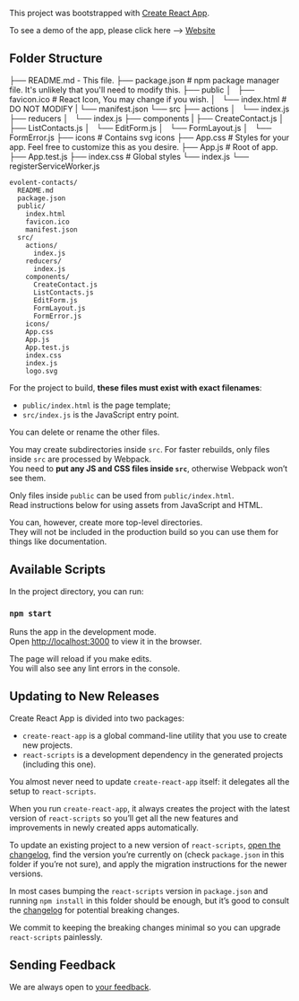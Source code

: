 This project was bootstrapped with [Create React App](https://github.com/facebookincubator/create-react-app).

To see a demo of the app, please click here --> [Website](https://evolent-contacts.herokuapp.com/)

## Folder Structure

├── README.md - This file.
├── package.json # npm package manager file. It's unlikely that you'll need to modify this.
├── public
│   ├── favicon.ico # React Icon, You may change if you wish.
│   └── index.html # DO NOT MODIFY
|   └── manifest.json
└── src
    ├── actions
    │   └── index.js
    ├── reducers
    │   └── index.js
    ├── components
    |   ├── CreateContact.js
    │   ├── ListContacts.js
    │   └── EditForm.js
    │   └── FormLayout.js
    │   └── FormError.js
    ├── icons # Contains svg icons
    ├── App.css # Styles for your app. Feel free to customize this as you desire.
    ├── App.js # Root of app.
    ├── App.test.js
    ├── index.css # Global styles
    └── index.js
    └── registerServiceWorker.js
```
evolent-contacts/
  README.md
  package.json
  public/
    index.html
    favicon.ico
    manifest.json
  src/
    actions/
      index.js
    reducers/
      index.js
    components/
      CreateContact.js
      ListContacts.js
      EditForm.js
      FormLayout.js
      FormError.js
    icons/
    App.css
    App.js
    App.test.js
    index.css
    index.js
    logo.svg
```

For the project to build, **these files must exist with exact filenames**:

* `public/index.html` is the page template;
* `src/index.js` is the JavaScript entry point.

You can delete or rename the other files.

You may create subdirectories inside `src`. For faster rebuilds, only files inside `src` are processed by Webpack.<br>
You need to **put any JS and CSS files inside `src`**, otherwise Webpack won’t see them.

Only files inside `public` can be used from `public/index.html`.<br>
Read instructions below for using assets from JavaScript and HTML.

You can, however, create more top-level directories.<br>
They will not be included in the production build so you can use them for things like documentation.

## Available Scripts

In the project directory, you can run:

### `npm start`

Runs the app in the development mode.<br>
Open [http://localhost:3000](http://localhost:3000) to view it in the browser.

The page will reload if you make edits.<br>
You will also see any lint errors in the console.


## Updating to New Releases

Create React App is divided into two packages:

* `create-react-app` is a global command-line utility that you use to create new projects.
* `react-scripts` is a development dependency in the generated projects (including this one).

You almost never need to update `create-react-app` itself: it delegates all the setup to `react-scripts`.

When you run `create-react-app`, it always creates the project with the latest version of `react-scripts` so you’ll get all the new features and improvements in newly created apps automatically.

To update an existing project to a new version of `react-scripts`, [open the changelog](https://github.com/facebookincubator/create-react-app/blob/master/CHANGELOG.md), find the version you’re currently on (check `package.json` in this folder if you’re not sure), and apply the migration instructions for the newer versions.

In most cases bumping the `react-scripts` version in `package.json` and running `npm install` in this folder should be enough, but it’s good to consult the [changelog](https://github.com/facebookincubator/create-react-app/blob/master/CHANGELOG.md) for potential breaking changes.

We commit to keeping the breaking changes minimal so you can upgrade `react-scripts` painlessly.

## Sending Feedback

We are always open to [your feedback](https://github.com/facebookincubator/create-react-app/issues).
